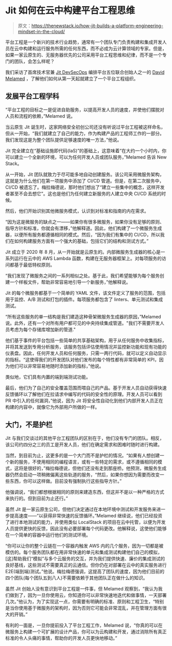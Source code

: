 # Jit 如何在云中构建平台工程思维

> 原文：<https://thenewstack.io/how-jit-builds-a-platform-engineering-mindset-in-the-cloud/>

平台工程是一个新兴的技术行业趋势，通常有一个团队专门负责构建和集成开发人员在云中构建和运行服务所需的任何东西，而不必成为云计算领域的专家。但是，如果一家云原生的、无服务器优先的公司采用平台工程思维和纪律，而不是一个专门的团队，会怎么样呢？

我们采访了首席技术官兼 [Jit DevSecOps](https://www.jit.io/?utm_content=inline-mention) 编排平台五位联合创始人之一的 [David Melamed](https://www.linkedin.com/in/mlmd/) ，了解他们如何从第一天起就建立了一个平台工程组织。

## 发展平台工程学科

“平台工程的目标之一是促进自助服务，以提高开发人员的速度，并使他们摆脱对人员和流程的依赖，”Melamed 说。

当云原生 Jit 诞生时，这家网络安全初创公司还没有听说过平台工程被这样命名，但从一开始，“我们就建立了自己的能力，作为构建产品的工程师工作的一部分。我们发现这是为整个团队提供足够速度的唯一方法，”他说。

Jit 完全建立在“基础设施即代码(IaS)”的基础上，这意味着“在大约一个小时内，你可以建立一个全新的环境，可以为任何开发人员或团队服务，”Melamed 告诉 New Stack。

从一开始，Jit 团队就致力于尽可能多地自动创建服务。该公司采用微服务架构，这就是为什么他们在第一项服务中添加了 CI/CD 管道。但是，在第二次服务中，CI/CD 被遗忘了。梅拉梅德说，那时他们想出了“建立一些集中的概念，这样开发者甚至不会去想它”。这也是他们为任何建立新服务的人建立中央 CI/CD 系统的时候。

然后，他们开始识别其他微服务模式，认识到对标准和指南的内在需求。

“因为这是微服务的缺点之一——如果你有很多微服务，如果你没有足够的原则、指导方针和标准，你就会有漂移，”他解释道。因此，他们构建了一个微服务生成器，以便所有服务都遵循相同的模式。然后，“因为我们有集中的 CI/CD，所以我们在如何构建服务方面有一个强大的基础，包括它们的结构和测试方式。”

Jit 成立于 2020 年 8 月，从一开始就是云原生的。内部微服务生成器的核心是一系列运行在云中的 AWS Lambda 函数，构建在无服务器框架上。对每项服务的访问都基于最低特权原则。

“我们发现了微服务之间的一系列相似之处。基于此，我们希望能够为每个服务创建一个样板文件，帮助非常容易地引导一个新服务，”他解释说。

Jit 的每个微服务都基于一个简单的 YAML 文件，该文件定义了服务的范围，包括用于监控、A/B 测试和打包的插件。每项服务都包含了 linters、单元测试和集成测试。

“所有这些服务的单一结构是我们建造这种骨架微服务生成器的原因，”Melamed 说。此外，还有一个对所有用户都可见的中央持续集成管道。"我们不需要开发人员考虑为每个存储库增加新的管道."

他们基于事件的平台包括一些简单的共享基础架构，用于从任何服务中收集指标，并将其发送到专用分析服务，该服务包括评估使用情况并监控新功能和现有功能的仪表盘。因此，任何开发人员和任何服务，只需一两行代码，就可以定义自动显示的指标。“这使得我们的开发团队对他们发布的每个特性都有非常简单的 KPI，因为他们可以非常容易地随时添加新的指标，”他说。

类似地，它们具有内置的端到端测试功能。

最后，他们为了自己的安全覆盖范围而喂自己的产品。基于开发人员自动获得快速反馈循环以了解他们在拉请求中编写的代码的安全性的原理。开发人员可以看到 PR 中引入的任何漏洞，”他说，因为 Jit 将安全性自动化到他们内部开发人员正在构建的内容中，就像它为外部用户所做的一样。

## 大门，不是护栏

Jit 与我们交谈过的其他平台工程团队的区别在于，他们没有专门的团队。相反，该公司约四分之三的员工是开发人员，他们在确定需求和困难时随时进行构建。

当然，到目前为止，这更多的是一个大门而不是护栏的情况。“如果有人想创建一个新的服务，不使用相同的编程语言，或有一些特定的需求，或不遵循相同的模式，这将是很好的，”梅拉梅德说，但他们还没有走到那座桥。他预测，微服务生成器仍然会启动一项稍微偏离这些轨道的服务，“然后，如果你想因为需要而改变一些东西，你可以这样做。目前没有强制执行这些指导方针。”

他强调说，“我们都想根据相同的原则来建造东西，但这并不是以一种严格的方式来执行的。但到目前为止还行。”

虽然 Jit 是一家云原生公司，但他们决定通过在本地环境中测试和开发服务来进一步提高速度——“以获得非常快速的反馈循环。”Melamed 继续说，他们已经投资了进行本地测试的能力，并使用类似 LocalStack 的项目在云中托管，以便为开发人员提供更快的反馈，因此没有必要部署每个代码更改。他解释说，这使他们能够在一个简单的容器中运行他们的测试环境。

“你可以让你的整个云链在一个容器内触发 AWS 内的几个服务，因为一切都是被模仿的。每个服务团队都在用非常快速的单元和集成测试构建他们自己的模拟，[这]帮助我们“模拟”与多个云服务的交互，并为我们提供快速、廉价的集成测试的良好基线，这些测试不需要真正的云通信。但你仍在对部署在云中的真实服务进行 E2E(端到端)测试。”他说。梅拉梅德强调，这提高了团队的速度，因为他们目前的四个团队(每个团队五到八人)不需要依赖于其他团队正在做什么的知识。

虽然 Jit 创始人没有意识到平台工程是一件事，但 Melamed 观察到，“我认为我们做到了，因为一旦你使用云，你知道你可以非常快速地迭代和做事情，一天部署几次。”他认为，为了实现这一点，你需要有明确的标准、原则和工程卫生，“特别是当你使用基于微服务的架构时，因为否则它可能会非常混乱，并在管理方面有很大的开销。”

有利的一面是，一旦你提前投入了平台工程工作，Melamed 说，“你真的可以在微服务上构建一个可扩展的设计产品，你可以为云构建和开发，通过消除所有真正标准的令人头痛的事情，帮助你的开发人员更快地移动。”

<svg xmlns:xlink="http://www.w3.org/1999/xlink" viewBox="0 0 68 31" version="1.1"><title>Group</title> <desc>Created with Sketch.</desc></svg>